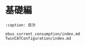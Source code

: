 # 基礎編

```{toctree}
:caption: 目次

ebus_current_consumption/index.md
TwinCATConfiguration/index.md
```